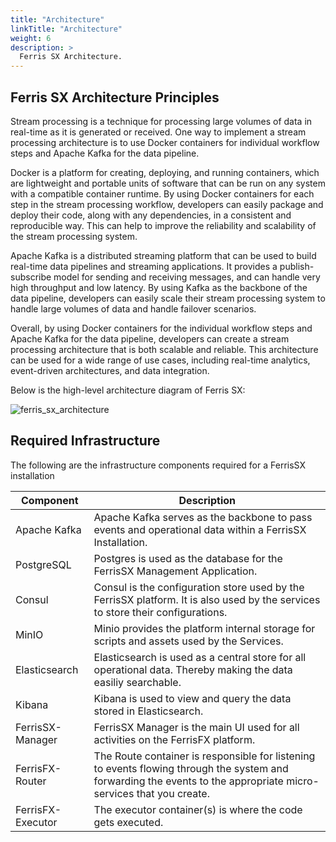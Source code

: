 ```yaml
---
title: "Architecture"
linkTitle: "Architecture"
weight: 6
description: >
  Ferris SX Architecture.
---
```


## Ferris SX Architecture Principles

Stream processing is a technique for processing large volumes of data
in real-time as it is generated or received. One way to implement a
stream processing architecture is to use Docker containers for
individual workflow steps and Apache Kafka for the data pipeline.

Docker is a platform for creating, deploying, and running containers,
which are lightweight and portable units of software that can be run
on any system with a compatible container runtime. By using Docker
containers for each step in the stream processing workflow, developers
can easily package and deploy their code, along with any dependencies,
in a consistent and reproducible way. This can help to improve the
reliability and scalability of the stream processing system.

Apache Kafka is a distributed streaming platform that can be used to
build real-time data pipelines and streaming applications. It provides
a publish-subscribe model for sending and receiving messages, and can
handle very high throughput and low latency. By using Kafka as the
backbone of the data pipeline, developers can easily scale their
stream processing system to handle large volumes of data and handle
failover scenarios.

Overall, by using Docker containers for the individual workflow steps
and Apache Kafka for the data pipeline, developers can create a stream
processing architecture that is both scalable and reliable. This
architecture can be used for a wide range of use cases, including
real-time analytics, event-driven architectures, and data integration.

Below is the high-level architecture diagram of Ferris SX:

![ferris_sx_architecture](/images/ferris_sx_architecture.png)


## Required Infrastructure

The following are the infrastructure components required for a FerrisSX installation

| Component         | Description                                                                                                                                                         |
|-------------------|---------------------------------------------------------------------------------------------------------------------------------------------------------------------|
| Apache Kafka      | Apache Kafka serves as the backbone to pass events and operational data within a FerrisSX Installation.                                                             |
| PostgreSQL        | Postgres is used as the database for the FerrisSX Management Application.                                                                                           |
| Consul            | Consul is the configuration store used by the FerrisSX platform. It is also used by the services to store their configurations.                                     |
| MinIO             | Minio provides the platform internal storage for scripts and assets used by the Services.                                                                           |
| Elasticsearch     | Elasticsearch is used as a central store for all operational data. Thereby making the data easiliy searchable.                                                      |
| Kibana            | Kibana is used to view and query the data stored in Elasticsearch.                                                                                                  |
| FerrisSX-Manager  | FerrisSX Manager is the main UI used for all activities on the FerrisFX platform.                                                                                   |
| FerrisFX-Router   | The Route container is responsible for listening to events flowing through the system and forwarding the events to the appropriate micro-services that you create. |
| FerrisFX-Executor | The executor container(s) is where the code gets executed.                                                                                                          |
